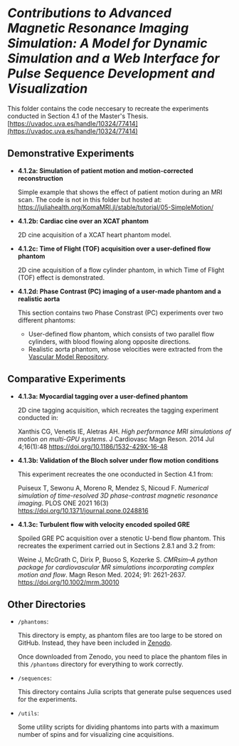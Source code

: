 # *Contributions to Advanced Magnetic Resonance Imaging Simulation: A Model for Dynamic Simulation and a Web Interface for Pulse Sequence Development and Visualization*

This folder contains the code neccesary to recreate the experiments conducted in Section 4.1 of the Master's Thesis. \
[https://uvadoc.uva.es/handle/10324/77414](https://uvadoc.uva.es/handle/10324/77414)

## Demonstrative Experiments

- **4.1.2a: Simulation of patient motion and motion-corrected reconstruction**

    Simple example that shows the effect of patient motion during an MRI scan.
    The code is not in this folder but hosted at:
    https://juliahealth.org/KomaMRI.jl/stable/tutorial/05-SimpleMotion/


- **4.1.2b: Cardiac cine over an XCAT phantom**

    2D cine acquisition of a XCAT heart phantom model.

- **4.1.2c: Time of Flight (TOF) acquisition over a user-defined flow phantom**

    2D cine acquisition of a flow cylinder phantom, in which Time of Flight (TOF) effect is demonstrated.

- **4.1.2d: Phase Contrast (PC) imaging of a user-made phantom and a realistic aorta**

    This section contains two Phase Constrast (PC) experiments over two different phantoms:
    - User-defined flow phantom, which consists of two parallel flow cylinders, with blood flowing along opposite directions.
    - Realistic aorta phantom, whose velocities were extracted from the [Vascular Model Repository](https://www.vascularmodel.com/).

## Comparative Experiments

- **4.1.3a: Myocardial tagging over a user-defined phantom**

    2D cine tagging acquisition, which recreates the tagging experiment conducted in:

    Xanthis CG, Venetis IE, Aletras AH. *High performance MRI simulations of motion on multi-GPU systems*. J Cardiovasc Magn Reson. 2014 Jul 4;16(1):48
    https://doi.org/10.1186/1532-429X-16-48


- **4.1.3b: Validation of the Bloch solver under flow motion conditions**

    This experiment recreates the one oconducted in Section 4.1 from:

    Puiseux T, Sewonu A, Moreno R, Mendez S, Nicoud F. *Numerical simulation of time-resolved 3D phase-contrast magnetic resonance imaging*. PLOS ONE 2021 16(3)
    https://doi.org/10.1371/journal.pone.0248816 

- **4.1.3c: Turbulent flow with velocity encoded spoiled GRE**

    Spoiled GRE PC acquisition over a stenotic U-bend flow phantom. 
    This recreates the experiment carried out in Sections 2.8.1 and 3.2 from:

    Weine J, McGrath C, Dirix P, Buoso S, Kozerke S. *CMRsim–A python package for cardiovascular MR simulations incorporating complex motion and flow*. Magn Reson Med. 2024; 91: 2621-2637.
    https://doi.org/10.1002/mrm.30010

## Other Directories

- `/phantoms`: 

    This directory is empty, as phantom files are too large to be stored on GitHub. Instead, they have been included in [Zenodo](https://zenodo.org/records/14984766).

    Once downloaded from Zenodo, you need to place the phantom files in this `/phantoms` directory for everything to work correctly.

- `/sequences`:

    This directory contains Julia scripts that generate pulse sequences used for the experiments.

- `/utils`: 

    Some utility scripts for dividing phantoms into parts with a maximum number of spins and for visualizing cine acquisitions.

